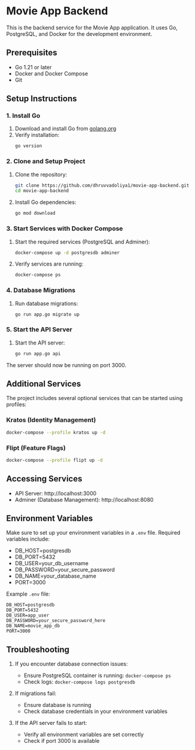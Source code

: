 # Movie App Backend

This is the backend service for the Movie App application. It uses Go, PostgreSQL, and Docker for the development environment.

## Prerequisites

- Go 1.21 or later
- Docker and Docker Compose
- Git

## Setup Instructions

### 1. Install Go

1. Download and install Go from [golang.org](https://golang.org/dl/)
2. Verify installation:
   ```bash
   go version
   ```

### 2. Clone and Setup Project

1. Clone the repository:
   ```bash
   git clone https://github.com/dhruvvadoliya1/movie-app-backend.git
   cd movie-app-backend
   ```

2. Install Go dependencies:
   ```bash
   go mod download
   ```

### 3. Start Services with Docker Compose

1. Start the required services (PostgreSQL and Adminer):
   ```bash
   docker-compose up -d postgresdb adminer
   ```

2. Verify services are running:
   ```bash
   docker-compose ps
   ```

### 4. Database Migrations

1. Run database migrations:
   ```bash
   go run app.go migrate up
   ```

### 5. Start the API Server

1. Start the API server:
   ```bash
   go run app.go api
   ```

The server should now be running on port 3000.

## Additional Services

The project includes several optional services that can be started using profiles:

### Kratos (Identity Management)
```bash
docker-compose --profile kratos up -d
```

### Flipt (Feature Flags)
```bash
docker-compose --profile flipt up -d
```

## Accessing Services

- API Server: http://localhost:3000
- Adminer (Database Management): http://localhost:8080

## Environment Variables

Make sure to set up your environment variables in a `.env` file. Required variables include:

- DB_HOST=postgresdb
- DB_PORT=5432
- DB_USER=your_db_username
- DB_PASSWORD=your_secure_password
- DB_NAME=your_database_name
- PORT=3000

Example `.env` file:
```env
DB_HOST=postgresdb
DB_PORT=5432
DB_USER=app_user
DB_PASSWORD=your_secure_password_here
DB_NAME=movie_app_db
PORT=3000
```

## Troubleshooting

1. If you encounter database connection issues:
   - Ensure PostgreSQL container is running: `docker-compose ps`
   - Check logs: `docker-compose logs postgresdb`

2. If migrations fail:
   - Ensure database is running
   - Check database credentials in your environment variables

3. If the API server fails to start:
   - Verify all environment variables are set correctly
   - Check if port 3000 is available 

